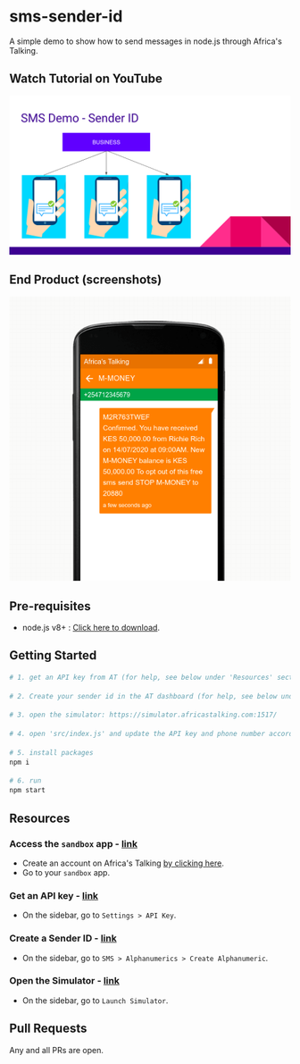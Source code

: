 # sms-sender-id

A simple demo to show how to send messages in node.js through Africa's Talking.

## Watch Tutorial on YouTube

[![Watch Tutorial on YouTube](assets/images/youtube.png?raw=true)](https://www.youtube.com/watch?v=DW8Wqnc5_I8)

## End Product (screenshots)

![screenshot](assets/images/screenshot.png?raw=true)

## Pre-requisites

- node.js v8+ : [Click here to download](https://nodejs.org/en/download/).

## Getting Started

```bash
# 1. get an API key from AT (for help, see below under 'Resources' section)

# 2. Create your sender id in the AT dashboard (for help, see below under 'Resources' section)

# 3. open the simulator: https://simulator.africastalking.com:1517/

# 4. open 'src/index.js' and update the API key and phone number accordingly

# 5. install packages
npm i

# 6. run
npm start
```

## Resources

### Access the `sandbox` app - [link](https://account.africastalking.com/apps/sandbox)

- Create an account on Africa's Talking [by clicking here](https://account.africastalking.com/).
- Go to your `sandbox` app.

### Get an API key - [link](https://account.africastalking.com/apps/sandbox/settings/key)

- On the sidebar, go to `Settings > API Key`.

### Create a Sender ID - [link](https://account.africastalking.com/apps/sandbox/sms/alphanumerics/create)

- On the sidebar, go to `SMS > Alphanumerics > Create Alphanumeric`.

### Open the Simulator - [link](https://simulator.africastalking.com:1517/)

- On the sidebar, go to `Launch Simulator`.

## Pull Requests

Any and all PRs are open.
